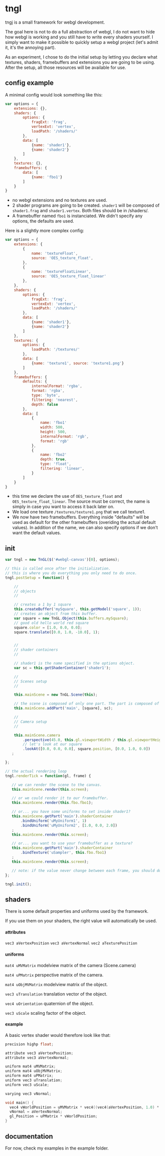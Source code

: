 # tngl

tngj is a small framework for webgl development.

The goal here is not to do a full abstraction of webgl, I do not want to hide how webgl is working and you still have to write every shaders yourself. I simply want to make it possible to quickly setup a webgl project (let's admit it, it's the annoying part).

As an experiment, I chose to do the initial setup by letting you declare what textures, shaders, framebuffers and extensions you are going to be using. After the setup, all those resources will be available for use.

## config example

A minimal config would look something like this:

```javascript
var options = {
	extensions: {},
	shaders: {
		options: {
			fragExt: 'frag',
			vertexExt: 'vertex',
			loadPath: '/shaders/'
		},
		data: [
			{name: 'shader1'},
			{name: 'shader2'}
		]
	},
	textures: {},
	framebuffers: {
		data: [
			{name: 'fbo1'}
		]
	}
}
```

 - no webgl extensions and no textures are used.
 - 2 shader programs are going to be created. `shader1` will be composed of `shader1.frag` and `shader1.vertex`. Both files should be in /shaders/.
 - A framebuffer named `fbo1` is instanciated. We didn't specify any options, the defaults are used.

Here is a slightly more complex config:

```javascript
var options = {
	extensions: {
		{
			name: 'textureFloat',
			source: 'OES_texture_float',
		},
		{
			name: 'textureFloatLinear',
			source: 'OES_texture_float_linear'
		},
	},
	shaders: {
		options: {
			fragExt: 'frag',
			vertexExt: 'vertex',
			loadPath: '/shaders/'
		},
		data: [
			{name: 'shader1'},
			{name: 'shader2'}
		]
	},
	textures: {
		options: {
			loadPath: '/textures/'
		},
		data: [
			{name: 'texture1', source: 'texture1.png'}
		]
	},
	framebuffers: {
		defaults: {
			internalFormat: 'rgba',
			format: 'rgba',
			type: 'byte',
			filtering: 'nearest',
			depth: false
		},
		data: [
			{
				name: 'fbo1'
				width: 500,
				height: 500,
				internalFormat: 'rgb',
				format: 'rgb'
			},
			{
				name: 'fbo2'
				depth: true,
				type: 'float',
				filtering: 'linear',
			}
		]
	}
}
```

 - this time we declare the use of `OES_texture_float` and `OES_texture_float_linear`. The source must be correct, the name is simply in case you want to access it back later on.
 - We load one texture `/textures/texture1.png` that we call texture1.
 - We now have two framebuffers. Everything inside "defaults" will be used as default for the other framebuffers (overiding the actual default values). In addition of the name, we can also specify options if we don't want the default values.

 ## init

 ```javascript
 var tngl = new TnGL($('#webgl-canvas')[0], options);

 // this is called once after the initialization.
 // this is where you do everything you only need to do once.
 tngl.postSetup = function() {

	 //
	 // objects
	 //

	 // creates a 1 by 1 square
	 this.createBuffer('mySquare', this.getModel('square', 1));
	 // creates an object from this buffer.
	 var square = new TnGL.Object(this.buffers.mySquare);
	 // good old hello world red square
	 square.color = [1.0, 0.0, 0.0];
	 square.translate([0.0, 1.0, -10.0], 1);


	 //
	 // shader containers
	 //

	 // shader1 is the name specified in the options object.
	 var sc = this.getShaderContainer('shader1');

	 //
	 // Scenes setup
	 //

	 this.mainScene = new TnGL.Scene(this);

	 // the scene is composed of only one part. The part is composed of 1 square that will be rendered using your 'shader1' shader program.
	 this.mainScene.addPart('main', [square], sc);

	 //
	 // Camera setup
	 //

	 this.mainScene.camera
		 .perspective(45.0, this.gl.viewportWidth / this.gl.viewportHeight, 1.0, 1000.0)
		 // let's look at our square
		 .lookAt([0.0, 0.0, 0.0], square.position, [0.0, 1.0, 0.0])
	;

 };

 // the actual rendering loop
 tngl.renderTick = function(gl, frame) {

	// we can render the scene to the canvas.
	this.mainScene.render(this.screen);

	// or we could render it to our framebuffer.
	this.mainScene.render(this.fbo.fbo1);

	// or... you have some uniforms to set inside shader1?
	this.mainScene.getPart('main').shaderContainer
		.bindUniform('uMyUniform1', 1)
		.bindUniform('uMyUniform2', [1.0, 0.0, 2.0])
	;
	this.mainScene.render(this.screen);

	// or... you want to use your framebuffer as a texture?
	this.mainScene.getPart('main').shaderContainer
		.bindTexture('uSampler', this.fbo.fbo1)
	;
	this.mainScene.render(this.screen);

	// note: if the value never change between each frame, you should do the binding calls only once inside postSetup(), not here.
 };

 tngl.init();
 ```

## shaders

There is some default properties and uniforms used by the framework.

If you use them on your shaders, the right value will automatically be used.

#### attributes

`vec3 aVertexPosition`
`vec3 aVertexNormal`
`vec2 aTexturePosition`

#### uniforms

`mat4 uMVMatrix`
modelview matrix of the camera (Scene.camera)

`mat4 uPMatrix`
perspective matrix of the camera.

`mat4 uObjMVMatrix`
modelview matrix of the object.

`vec3 uTranslation`
translation vector of the object.

`vec4 uOrientation`
quaternion of the object.

`vec3 uScale`
scaling factor of the object.

#### example

A basic vertex shader would therefore look like that:

```c
precision highp float;

attribute vec3 aVertexPosition;
attribute vec3 aVertexNormal;

uniform mat4 uMVMatrix;
uniform mat4 uObjMVMatrix;
uniform mat4 uPMatrix;
uniform vec3 uTranslation;
uniform vec3 uScale;

varying vec3 vNormal;

void main() {
  vec4 vWorldPosition = uMVMatrix * vec4((vec4(aVertexPosition, 1.0) * uObjMVMatrix).xyz * uScale) - uTranslation, 1.0);
  vNormal = aVertexNormal;
  gl_Position = uPMatrix * vWorldPosition;
}
```

## documentation

For now, check my examples in the example folder.
